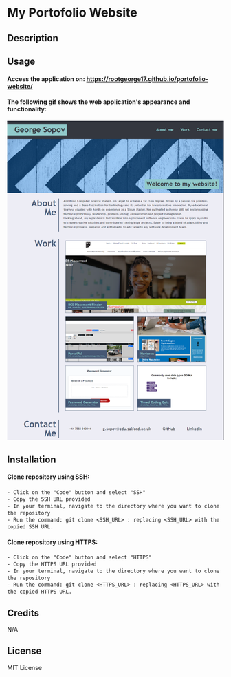 # My Portofolio Website

## Description

## Usage

#### Access the application on: https://rootgeorge17.github.io/portofolio-website/
#### The following gif shows the web application's appearance and functionality:

![alt text](images/Capture.PNG)

## Installation

#### Clone repository using SSH:
    - Click on the "Code" button and select "SSH"
    - Copy the SSH URL provided
    - In your terminal, navigate to the directory where you want to clone the repository
    - Run the command: git clone <SSH_URL> : replacing <SSH_URL> with the copied SSH URL.

#### Clone repository using HTTPS:
    - Click on the "Code" button and select "HTTPS"
    - Copy the HTTPS URL provided
    - In your terminal, navigate to the directory where you want to clone the repository
    - Run the command: git clone <HTTPS_URL> : replacing <HTTPS_URL> with the copied HTTPS URL.

## Credits

N/A

## License

MIT License
